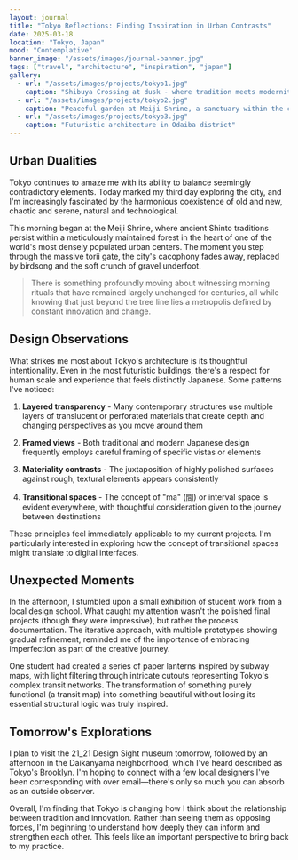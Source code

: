 ```yaml
---
layout: journal
title: "Tokyo Reflections: Finding Inspiration in Urban Contrasts"
date: 2025-03-18
location: "Tokyo, Japan"
mood: "Contemplative"
banner_image: "/assets/images/journal-banner.jpg"
tags: ["travel", "architecture", "inspiration", "japan"]
gallery:
  - url: "/assets/images/projects/tokyo1.jpg"
    caption: "Shibuya Crossing at dusk - where tradition meets modernity"
  - url: "/assets/images/projects/tokyo2.jpg"
    caption: "Peaceful garden at Meiji Shrine, a sanctuary within the city"
  - url: "/assets/images/projects/tokyo3.jpg"
    caption: "Futuristic architecture in Odaiba district"
---
```


## Urban Dualities

Tokyo continues to amaze me with its ability to balance seemingly contradictory elements. Today marked my third day exploring the city, and I'm increasingly fascinated by the harmonious coexistence of old and new, chaotic and serene, natural and technological.

This morning began at the Meiji Shrine, where ancient Shinto traditions persist within a meticulously maintained forest in the heart of one of the world's most densely populated urban centers. The moment you step through the massive torii gate, the city's cacophony fades away, replaced by birdsong and the soft crunch of gravel underfoot.

> There is something profoundly moving about witnessing morning rituals that have remained largely unchanged for centuries, all while knowing that just beyond the tree line lies a metropolis defined by constant innovation and change.

## Design Observations

What strikes me most about Tokyo's architecture is its thoughtful intentionality. Even in the most futuristic buildings, there's a respect for human scale and experience that feels distinctly Japanese. Some patterns I've noticed:

1. **Layered transparency** - Many contemporary structures use multiple layers of translucent or perforated materials that create depth and changing perspectives as you move around them

2. **Framed views** - Both traditional and modern Japanese design frequently employs careful framing of specific vistas or elements

3. **Materiality contrasts** - The juxtaposition of highly polished surfaces against rough, textural elements appears consistently

4. **Transitional spaces** - The concept of "ma" (間) or interval space is evident everywhere, with thoughtful consideration given to the journey between destinations

These principles feel immediately applicable to my current projects. I'm particularly interested in exploring how the concept of transitional spaces might translate to digital interfaces.

## Unexpected Moments

In the afternoon, I stumbled upon a small exhibition of student work from a local design school. What caught my attention wasn't the polished final projects (though they were impressive), but rather the process documentation. The iterative approach, with multiple prototypes showing gradual refinement, reminded me of the importance of embracing imperfection as part of the creative journey.

One student had created a series of paper lanterns inspired by subway maps, with light filtering through intricate cutouts representing Tokyo's complex transit networks. The transformation of something purely functional (a transit map) into something beautiful without losing its essential structural logic was truly inspired.

## Tomorrow's Explorations

I plan to visit the 21_21 Design Sight museum tomorrow, followed by an afternoon in the Daikanyama neighborhood, which I've heard described as Tokyo's Brooklyn. I'm hoping to connect with a few local designers I've been corresponding with over email—there's only so much you can absorb as an outside observer.

Overall, I'm finding that Tokyo is changing how I think about the relationship between tradition and innovation. Rather than seeing them as opposing forces, I'm beginning to understand how deeply they can inform and strengthen each other. This feels like an important perspective to bring back to my practice.
